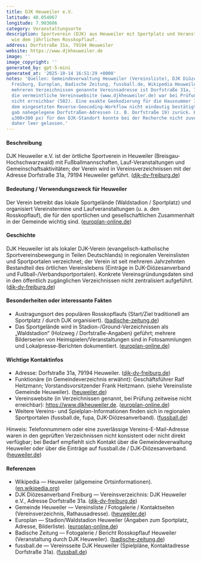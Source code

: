 ```yaml
---
title: DJK Heuweiler e.V.
latitude: 48.054067
longitude: 7.903606
category: Veranstaltungsorte
description: Sportverein (DJK) aus Heuweiler mit Sportplatz und Veranstaltungsangeboten
  wie dem jährlichen Rosskopflauf.
address: Dorfstraße 31a, 79194 Heuweiler
website: https://www.djkheuweiler.de
image: ''
image_copyright: ''
generated_by: gpt-5-mini
generated_at: '2025-10-14 16:51:29 +0000'
notes: 'Quellen: Gemeindeverwaltung Heuweiler (Vereinsliste), DJK Diözesanverband
  Freiburg, Europlan, Badische Zeitung, fussball.de, Wikipedia Heuweiler. Die von
  mehreren Verzeichnissen genannte Vereinsadresse ist Dorfstraße 31a, 79194 Heuweiler;
  die vermeintliche Vereinswebsite (www.djkheuweiler.de) war bei Prüfung zeitweise
  nicht erreichbar (502). Eine exakte Geokodierung für die Hausnummer 31a konnte mit
  dem eingesetzten Reverse-Geocoding-Workflow nicht eindeutig bestätigt; der Mapbox-Reverse-Geocoder
  gab nahegelegene Dorfstraßen-Adressen (z. B. Dorfstraße 19) zurück. Bild-URL (direktlink
  ≥300×300 px) für den DJK-Standort konnte bei der Recherche nicht zuverlässig gefunden;
  daher leer gelassen.'
---
```

#### Beschreibung
DJK Heuweiler e.V. ist der örtliche Sportverein in Heuweiler (Breisgau-Hochschwarzwald) mit Fußballmannschaften, Lauf-Veranstaltungen und Gemeinschaftsaktivitäten; der Verein wird in Vereinsverzeichnissen mit der Adresse Dorfstraße 31a, 79194 Heuweiler geführt. ([djk-dv-freiburg.de](https://djk-dv-freiburg.de/djk-ortsvereine-im-dv-freiburg/detail/ort/id/34431-djk-heuweiler-e-v/?cb-id=12176429&utm_source=openai))

#### Bedeutung / Verwendungszweck für Heuweiler
Der Verein betreibt das lokale Sportgelände (Waldstadion / Sportplatz) und organisiert Vereinstermine und Laufveranstaltungen (u. a. den Rosskopflauf), die für den sportlichen und gesellschaftlichen Zusammenhalt in der Gemeinde wichtig sind. ([europlan-online.de](https://www.europlan-online.de/waldstadion/stadion-25139.html))

#### Geschichte
DJK Heuweiler ist als lokaler DJK-Verein (evangelisch-katholische Sportvereinsbewegung in Teilen Deutschlands) in regionalen Vereinslisten und Sportportalen verzeichnet; der Verein ist seit mehreren Jahrzehnten Bestandteil des örtlichen Vereinslebens (Einträge in DJK-Diözesanverband und Fußball-/Verbandsportportalen). Konkrete Vereinsgründungsdaten sind in den öffentlich zugänglichen Verzeichnissen nicht zentralisiert aufgeführt. ([djk-dv-freiburg.de](https://djk-dv-freiburg.de/djk-ortsvereine-im-dv-freiburg/detail/ort/id/34431-djk-heuweiler-e-v/?cb-id=12176429&utm_source=openai))

#### Besonderheiten oder interessante Fakten
- Austragungsort des populären Rosskopflaufs (Start/Ziel traditionell am Sportplatz / durch DJK organisiert). ([badische-zeitung.de](https://www.badische-zeitung.de/fotos-beim-rosskopflauf-2024-in-heuweiler-herrscht-traumwetter?utm_source=openai))  
- Das Sportgelände wird in Stadion-/Ground-Verzeichnissen als „Waldstadion“ (Holzweg / Dorfstraße-Angaben) geführt; mehrere Bilderserien von Heimspielen/Veranstaltungen sind in Fotosammlungen und Lokalpresse-Berichten dokumentiert. ([europlan-online.de](https://www.europlan-online.de/waldstadion/stadion-25139.html))

#### Wichtige Kontaktinfos
- Adresse: Dorfstraße 31a, 79194 Heuweiler. ([djk-dv-freiburg.de](https://djk-dv-freiburg.de/djk-ortsvereine-im-dv-freiburg/detail/ort/id/34431-djk-heuweiler-e-v/?cb-id=12176429&utm_source=openai))  
- Funktionäre (in Gemeindeverzeichnis erwähnt): Geschäftsführer Ralf Heitzmann; Vorstandsvorsitzender Frank Heitzmann. (siehe Vereinsliste Gemeinde Heuweiler). ([heuweiler.de](https://www.heuweiler.de/leben-wohnen/vereinsliste?utm_source=openai))  
- Vereinswebsite (in Verzeichnissen genannt, bei Prüfung zeitweise nicht erreichbar): https://www.djkheuweiler.de. ([europlan-online.de](https://www.europlan-online.de/waldstadion/stadion-25139.html))  
- Weitere Vereins- und Spielplan-Informationen finden sich in regionalen Sportportalen (fussball.de, fupa, DJK-Diözesanverband). ([fussball.de](https://www.fussball.de/verein/djk-heuweiler-suedbaden/-/id/00ES8GN9DO00003VVV0AG08LVUPGND5I?utm_source=openai))

Hinweis: Telefonnummern oder eine zuverlässige Vereins-E-Mail-Adresse waren in den geprüften Verzeichnissen nicht konsistent oder nicht direkt verfügbar; bei Bedarf empfiehlt sich Kontakt über die Gemeindeverwaltung Heuweiler oder über die Einträge auf fussball.de / DJK-Diözesanverband. ([heuweiler.de](https://www.heuweiler.de/buerger-rathaus/verwaltung/kontakt-oeffnungszeiten?utm_source=openai))

#### Referenzen
- Wikipedia — Heuweiler (allgemeine Ortsinformationen). ([en.wikipedia.org](https://en.wikipedia.org/wiki/Heuweiler))  
- DJK Diözesanverband Freiburg — Vereinsverzeichnis: DJK Heuweiler e.V., Adresse Dorfstraße 31a. ([djk-dv-freiburg.de](https://djk-dv-freiburg.de/djk-ortsvereine-im-dv-freiburg/detail/ort/id/34431-djk-heuweiler-e-v/?cb-id=12176429&utm_source=openai))  
- Gemeinde Heuweiler — Vereinsliste / Fotogalerie / Kontaktseiten (Vereinsverzeichnis, Rathausadresse). ([heuweiler.de](https://www.heuweiler.de/leben-wohnen/vereinsliste?utm_source=openai))  
- Europlan — Stadion/Waldstadion Heuweiler (Angaben zum Sportplatz, Adresse, Bilderliste). ([europlan-online.de](https://www.europlan-online.de/waldstadion/stadion-25139.html))  
- Badische Zeitung — Fotogalerie / Bericht Rosskopflauf Heuweiler (Veranstaltung durch DJK Heuweiler). ([badische-zeitung.de](https://www.badische-zeitung.de/fotos-beim-rosskopflauf-2024-in-heuweiler-herrscht-traumwetter?utm_source=openai))  
- fussball.de — Vereinsseite DJK Heuweiler (Spielpläne, Kontaktadresse Dorfstraße 31a). ([fussball.de](https://www.fussball.de/verein/djk-heuweiler-suedbaden/-/id/00ES8GN9DO00003VVV0AG08LVUPGND5I?utm_source=openai))
